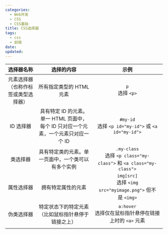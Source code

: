 ```yaml
---
categories:
  - Web开发
  - CSS
  - CSS基础
title: CSS选择器
tags:
  - css
  - 前端
date:
updated:
---
```



|       选择器名称        |                       选择的内容                        |                                 示例                                  |
| :----------------: | :------------------------------------------------: | :-----------------------------------------------------------------: |
| 元素选择器（也称作标签或类型选择器） |                  所有指定类型的 HTML 元素                   |                          `p`  <br>选择 `<p>`                          |
|       ID 选择器       | 具有特定 ID 的元素。单一 HTML 页面中，每个 ID 只对应一个元素，一个元素只对应一个 ID |        `#my-id`  <br>选择 `<p id="my-id">` 或 `<a id="my-id">`         |
|        类选择器        |             具有特定类的元素。单一页面中，一个类可以有多个实例              | `.my-class`  <br>选择 `<p class="my-class">` 和 `<a class="my-class">` |
|       属性选择器        |                     拥有特定属性的元素                      |      `img[src]`  <br>选择 `<img src="myimage.png">` 但不是 `<img>`       |
|       伪类选择器        |             特定状态下的特定元素（比如鼠标指针悬停于链接之上）              |              `a:hover`  <br>选择仅在鼠标指针悬停在链接上时的 `<a>` 元素               |
|                    |                                                    |                                                                     |
